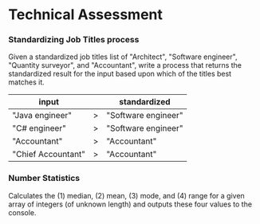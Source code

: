 # Technical Assessment #

### Standardizing Job Titles process ###

Given a standardized job titles list of "Architect", "Software engineer", "Quantity surveyor", and "Accountant", write a process that
returns the standardized result for the input based upon which of the titles best matches it.

| input              |     | standardized        |
|--------------------|-----|---------------------|
| "Java engineer"    | \>  | "Software engineer" |
| "C# engineer"      | \>  | "Software engineer" |
| "Accountant"       | \>  | "Accountant"        |
| "Chief Accountant" | \>  | "Accountant"        |

### Number Statistics ###

Calculates the (1) median, (2) mean, (3) mode, and (4)
range for a given array of integers (of unknown length) and outputs these four values to the console.